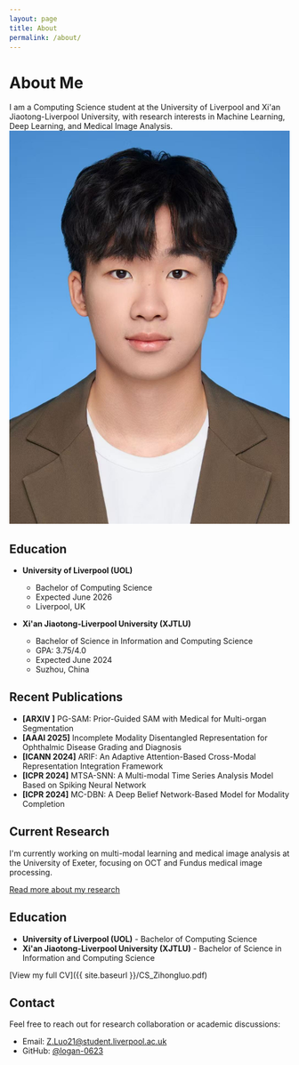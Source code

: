 ```yaml
---
layout: page
title: About
permalink: /about/
---
```


# About Me

<div class="header-container">
  I am a Computing Science student at the University of Liverpool and Xi'an Jiaotong-Liverpool University, with research interests in Machine Learning, Deep Learning, and Medical Image Analysis.
  <img src="/assets/1.jpg" alt="Zihong Luo" class="profile-image">
</div>

## Education
- **University of Liverpool (UOL)**
  - Bachelor of Computing Science
  - Expected June 2026
  - Liverpool, UK

- **Xi'an Jiaotong-Liverpool University (XJTLU)**
  - Bachelor of Science in Information and Computing Science
  - GPA: 3.75/4.0
  - Expected June 2024
  - Suzhou, China

<!-- 发表文章部分 -->
## Recent Publications
- **[ARXIV ]** PG-SAM: Prior-Guided SAM with Medical for Multi-organ Segmentation
- **[AAAI 2025]** Incomplete Modality Disentangled Representation for Ophthalmic Disease Grading and Diagnosis
- **[ICANN 2024]** ARIF: An Adaptive Attention-Based Cross-Modal Representation Integration Framework
- **[ICPR 2024]** MTSA-SNN: A Multi-modal Time Series Analysis Model Based on Spiking Neural Network
- **[ICPR 2024]** MC-DBN: A Deep Belief Network-Based Model for Modality Completion


## Current Research
I'm currently working on multi-modal learning and medical image analysis at the University of Exeter, focusing on OCT and Fundus medical image processing.

[Read more about my research](/research)

## Education
- **University of Liverpool (UOL)** - Bachelor of Computing Science
- **Xi'an Jiaotong-Liverpool University (XJTLU)** - Bachelor of Science in Information and Computing Science

[View my full CV]({{ site.baseurl }}/CS_Zihongluo.pdf) 



## Contact
Feel free to reach out for research collaboration or academic discussions:
- Email: [Z.Luo21@student.liverpool.ac.uk](mailto:Z.Luo21@student.liverpool.ac.uk)
- GitHub: [@logan-0623](https://github.com/logan-0623) 